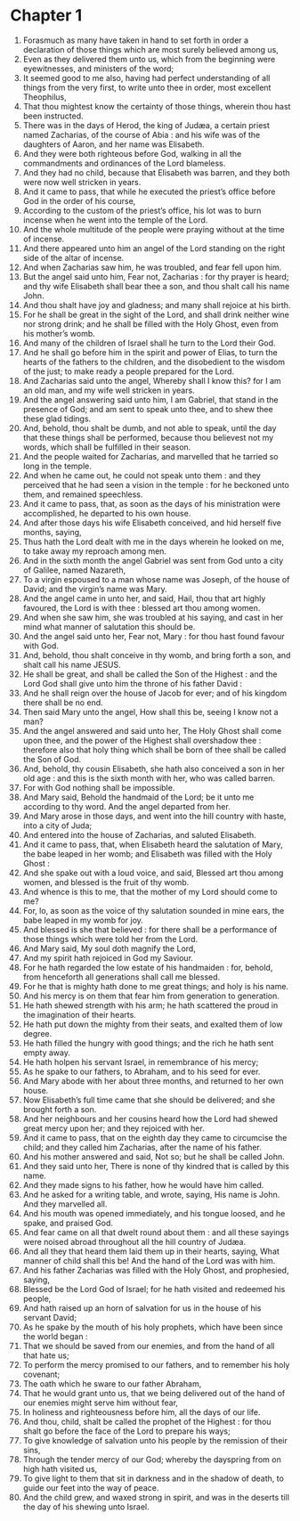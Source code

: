 # Chapter 1

1. Forasmuch as many have taken in hand to set forth in order a declaration of those things which are most surely believed among us,
2. Even as they delivered them unto us, which from the beginning were eyewitnesses, and ministers of the word;
3. It seemed good to me also, having had perfect understanding of all things from the very first, to write unto thee in order, most excellent Theophilus,
4. That thou mightest know the certainty of those things, wherein thou hast been instructed.
5. There was in the days of Herod, the king of Judæa, a certain priest named Zacharias, of the course of Abia : and his wife was of the daughters of Aaron, and her name was Elisabeth.
6. And they were both righteous before God, walking in all the commandments and ordinances of the Lord blameless.
7. And they had no child, because that Elisabeth was barren, and they both were now well stricken in years.
8. And it came to pass, that while he executed the priest’s office before God in the order of his course,
9. According to the custom of the priest’s office, his lot was to burn incense when he went into the temple of the Lord.
10. And the whole multitude of the people were praying without at the time of incense.
11. And there appeared unto him an angel of the Lord standing on the right side of the altar of incense.
12. And when Zacharias saw him, he was troubled, and fear fell upon him.
13. But the angel said unto him, Fear not, Zacharias : for thy prayer is heard; and thy wife Elisabeth shall bear thee a son, and thou shalt call his name John.
14. And thou shalt have joy and gladness; and many shall rejoice at his birth.
15. For he shall be great in the sight of the Lord, and shall drink neither wine nor strong drink; and he shall be filled with the Holy Ghost, even from his mother’s womb.
16. And many of the children of Israel shall he turn to the Lord their God.
17. And he shall go before him in the spirit and power of Elias, to turn the hearts of the fathers to the children, and the disobedient to the wisdom of the just; to make ready a people prepared for the Lord.
18. And Zacharias said unto the angel, Whereby shall I know this? for I am an old man, and my wife well stricken in years.
19. And the angel answering said unto him, I am Gabriel, that stand in the presence of God; and am sent to speak unto thee, and to shew thee these glad tidings.
20. And, behold, thou shalt be dumb, and not able to speak, until the day that these things shall be performed, because thou believest not my words, which shall be fulfilled in their season.
21. And the people waited for Zacharias, and marvelled that he tarried so long in the temple.
22. And when he came out, he could not speak unto them : and they perceived that he had seen a vision in the temple : for he beckoned unto them, and remained speechless.
23. And it came to pass, that, as soon as the days of his ministration were accomplished, he departed to his own house.
24. And after those days his wife Elisabeth conceived, and hid herself five months, saying,
25. Thus hath the Lord dealt with me in the days wherein he looked on me, to take away my reproach among men.
26. And in the sixth month the angel Gabriel was sent from God unto a city of Galilee, named Nazareth,
27. To a virgin espoused to a man whose name was Joseph, of the house of David; and the virgin’s name was Mary.
28. And the angel came in unto her, and said, Hail, thou that art highly favoured, the Lord is with thee : blessed art thou among women.
29. And when she saw him, she was troubled at his saying, and cast in her mind what manner of salutation this should be.
30. And the angel said unto her, Fear not, Mary : for thou hast found favour with God.
31. And, behold, thou shalt conceive in thy womb, and bring forth a son, and shalt call his name JESUS.
32. He shall be great, and shall be called the Son of the Highest : and the Lord God shall give unto him the throne of his father David :
33. And he shall reign over the house of Jacob for ever; and of his kingdom there shall be no end.
34. Then said Mary unto the angel, How shall this be, seeing I know not a man?
35. And the angel answered and said unto her, The Holy Ghost shall come upon thee, and the power of the Highest shall overshadow thee : therefore also that holy thing which shall be born of thee shall be called the Son of God.
36. And, behold, thy cousin Elisabeth, she hath also conceived a son in her old age : and this is the sixth month with her, who was called barren.
37. For with God nothing shall be impossible.
38. And Mary said, Behold the handmaid of the Lord; be it unto me according to thy word. And the angel departed from her.
39. And Mary arose in those days, and went into the hill country with haste, into a city of Juda;
40. And entered into the house of Zacharias, and saluted Elisabeth.
41. And it came to pass, that, when Elisabeth heard the salutation of Mary, the babe leaped in her womb; and Elisabeth was filled with the Holy Ghost :
42. And she spake out with a loud voice, and said, Blessed art thou among women, and blessed is the fruit of thy womb.
43. And whence is this to me, that the mother of my Lord should come to me?
44. For, lo, as soon as the voice of thy salutation sounded in mine ears, the babe leaped in my womb for joy.
45. And blessed is she that believed : for there shall be a performance of those things which were told her from the Lord.
46. And Mary said, My soul doth magnify the Lord,
47. And my spirit hath rejoiced in God my Saviour.
48. For he hath regarded the low estate of his handmaiden : for, behold, from henceforth all generations shall call me blessed.
49. For he that is mighty hath done to me great things; and holy is his name.
50. And his mercy is on them that fear him from generation to generation.
51. He hath shewed strength with his arm; he hath scattered the proud in the imagination of their hearts.
52. He hath put down the mighty from their seats, and exalted them of low degree.
53. He hath filled the hungry with good things; and the rich he hath sent empty away.
54. He hath holpen his servant Israel, in remembrance of his mercy;
55. As he spake to our fathers, to Abraham, and to his seed for ever.
56. And Mary abode with her about three months, and returned to her own house.
57. Now Elisabeth’s full time came that she should be delivered; and she brought forth a son.
58. And her neighbours and her cousins heard how the Lord had shewed great mercy upon her; and they rejoiced with her.
59. And it came to pass, that on the eighth day they came to circumcise the child; and they called him Zacharias, after the name of his father.
60. And his mother answered and said, Not so; but he shall be called John.
61. And they said unto her, There is none of thy kindred that is called by this name.
62. And they made signs to his father, how he would have him called.
63. And he asked for a writing table, and wrote, saying, His name is John. And they marvelled all.
64. And his mouth was opened immediately, and his tongue loosed, and he spake, and praised God.
65. And fear came on all that dwelt round about them : and all these sayings were noised abroad throughout all the hill country of Judæa.
66. And all they that heard them laid them up in their hearts, saying, What manner of child shall this be! And the hand of the Lord was with him.
67. And his father Zacharias was filled with the Holy Ghost, and prophesied, saying,
68. Blessed be the Lord God of Israel; for he hath visited and redeemed his people,
69. And hath raised up an horn of salvation for us in the house of his servant David;
70. As he spake by the mouth of his holy prophets, which have been since the world began :
71. That we should be saved from our enemies, and from the hand of all that hate us;
72. To perform the mercy promised to our fathers, and to remember his holy covenant;
73. The oath which he sware to our father Abraham,
74. That he would grant unto us, that we being delivered out of the hand of our enemies might serve him without fear,
75. In holiness and righteousness before him, all the days of our life.
76. And thou, child, shalt be called the prophet of the Highest : for thou shalt go before the face of the Lord to prepare his ways;
77. To give knowledge of salvation unto his people by the remission of their sins,
78. Through the tender mercy of our God; whereby the dayspring from on high hath visited us,
79. To give light to them that sit in darkness and in the shadow of death, to guide our feet into the way of peace.
80. And the child grew, and waxed strong in spirit, and was in the deserts till the day of his shewing unto Israel.

